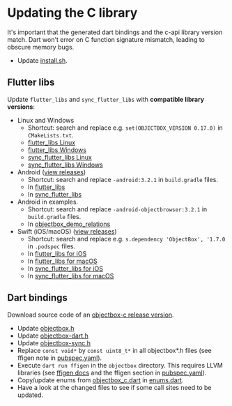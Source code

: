 # Updating the C library

It's important that the generated dart bindings and the c-api library version match. 
Dart won't error on C function signature mismatch, leading to obscure memory bugs.

- Update [install.sh](../install.sh).
  
## Flutter libs
Update `flutter_libs` and `sync_flutter_libs` with **compatible library versions**:  

- Linux and Windows
  - Shortcut: search and replace e.g. `set(OBJECTBOX_VERSION 0.17.0)` in `CMakeLists.txt`.
  - [flutter_libs Linux](../flutter_libs/linux/CMakeLists.txt)
  - [flutter_libs Windows](../flutter_libs/windows/CMakeLists.txt)
  - [sync_flutter_libs Linux](../sync_flutter_libs/linux/CMakeLists.txt)
  - [sync_flutter_libs Windows](../sync_flutter_libs/windows/CMakeLists.txt)
- Android ([view releases](https://github.com/objectbox/objectbox-java/releases))
  - Shortcut: search and replace `-android:3.2.1` in `build.gradle` files.
  - In [flutter_libs](../flutter_libs/android/build.gradle)
  - In [sync_flutter_libs](../sync_flutter_libs/android/build.gradle)
- Android in examples.
  - Shortcut: search and replace `-android-objectbrowser:3.2.1` in `build.gradle` files. 
  - In [objectbox_demo_relations](../objectbox/example/flutter/objectbox_demo_relations/android/app/build.gradle)
- Swift (iOS/macOS) ([view releases](https://github.com/objectbox/objectbox-swift/releases))
  - Shortcut: search and replace e.g. `s.dependency 'ObjectBox', '1.7.0` in `.podspec` files.
  - In [flutter_libs for iOS](../flutter_libs/ios/objectbox_flutter_libs.podspec)
  - In [flutter_libs for macOS](../flutter_libs/macos/objectbox_flutter_libs.podspec)
  - In [sync_flutter_libs for iOS](../sync_flutter_libs/ios/objectbox_sync_flutter_libs.podspec)
  - In [sync_flutter_libs for macOS](../sync_flutter_libs/macos/objectbox_sync_flutter_libs.podspec)

## Dart bindings
Download source code of an [objectbox-c release version](https://github.com/objectbox/objectbox-c/releases).
- Update [objectbox.h](../objectbox/lib/src/native/bindings/objectbox.h)
- Update [objectbox-dart.h](../objectbox/lib/src/native/bindings/objectbox-dart.h)
- Update [objectbox-sync.h](../objectbox/lib/src/native/bindings/objectbox-sync.h)
- Replace `const void*` by `const uint8_t*` in all objectbox*.h files 
  (see ffigen note in [pubspec.yaml](../objectbox/pubspec.yaml)).
- Execute `dart run ffigen` in the `objectbox` directory. This requires LLVM libraries 
  (see [ffigen docs](https://pub.dev/packages/ffigen#installing-llvm) 
  and the ffigen section in [pubspec.yaml](../objectbox/pubspec.yaml)).
- Copy/update enums from [objectbox_c.dart](../objectbox/lib/src/native/bindings/objectbox_c.dart) 
  in [enums.dart](../objectbox/lib/src/modelinfo/enums.dart).
- Have a look at the changed files to see if some call sites need to be updated.
